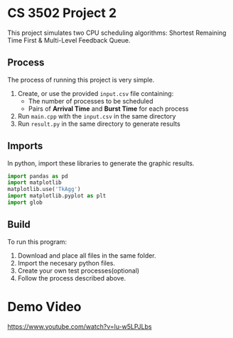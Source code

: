 # CS 3502 Project 2
This project simulates two CPU scheduling algorithms: Shortest Remaining Time First & Multi-Level Feedback Queue.

## Process
The process of running this project is very simple.
1. Create, or use the provided `input.csv` file containing:
   - The number of processes to be scheduled
   - Pairs of **Arrival Time** and **Burst Time** for each process
2. Run `main.cpp` with the `input.csv` in the same directory
3. Run `result.py` in the same directory to generate results

## Imports
In python, import these libraries to generate the graphic results.
```python
import pandas as pd
import matplotlib
matplotlib.use('TkAgg')
import matplotlib.pyplot as plt
import glob
```
## Build
To run this program:
1. Download and place all files in the same folder.
2. Import the necesary python files.
3. Create your own test processes(optional)
4. Follow the process described above.

# Demo Video
https://www.youtube.com/watch?v=lu-w5LPJLbs
